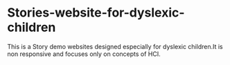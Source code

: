 # Stories-website-for-dyslexic-children
This is a Story  demo websites designed especially for dyslexic children.It is non responsive and focuses only on concepts of HCI.
